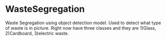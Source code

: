 # WasteSegregation
Waste Segregation using object detection model.
Used to detect what type of waste is in picture. Right now have three classes and they are 1)Glass, 2)Cardboard, 3)electric waste.
